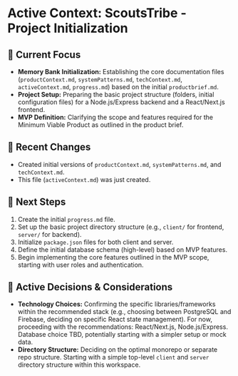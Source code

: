 # Active Context: ScoutsTribe - Project Initialization

## 🎯 Current Focus

- **Memory Bank Initialization:** Establishing the core documentation files (`productContext.md`, `systemPatterns.md`, `techContext.md`, `activeContext.md`, `progress.md`) based on the initial `productbrief.md`.
- **Project Setup:** Preparing the basic project structure (folders, initial configuration files) for a Node.js/Express backend and a React/Next.js frontend.
- **MVP Definition:** Clarifying the scope and features required for the Minimum Viable Product as outlined in the product brief.

## 📝 Recent Changes

- Created initial versions of `productContext.md`, `systemPatterns.md`, and `techContext.md`.
- This file (`activeContext.md`) was just created.

## 🚀 Next Steps

1.  Create the initial `progress.md` file.
2.  Set up the basic project directory structure (e.g., `client/` for frontend, `server/` for backend).
3.  Initialize `package.json` files for both client and server.
4.  Define the initial database schema (high-level) based on MVP features.
5.  Begin implementing the core features outlined in the MVP scope, starting with user roles and authentication.

## 🤔 Active Decisions & Considerations

- **Technology Choices:** Confirming the specific libraries/frameworks within the recommended stack (e.g., choosing between PostgreSQL and Firebase, deciding on specific React state management). For now, proceeding with the recommendations: React/Next.js, Node.js/Express. Database choice TBD, potentially starting with a simpler setup or mock data.
- **Directory Structure:** Deciding on the optimal monorepo or separate repo structure. Starting with a simple top-level `client` and `server` directory structure within this workspace.